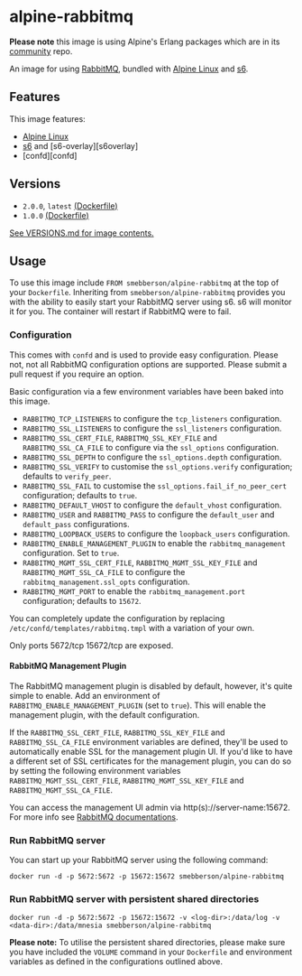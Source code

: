 # alpine-rabbitmq

__Please note__ this image is using Alpine's Erlang packages which are in its [community](https://pkgs.alpinelinux.org/packages?name=%25erlang%25&repo=community&arch=x86_64&maintainer=all) repo.

An image for using [RabbitMQ][RabbitMQ], bundled with [Alpine Linux][alpinelinux] and [s6][s6].

## Features

This image features:

- [Alpine Linux][alpinelinux]
- [s6][s6] and [s6-overlay][s6overlay]
- [confd][confd]

## Versions

- `2.0.0`, `latest` [(Dockerfile)](https://github.com/smebberson/docker-alpine/tree/alpine-rabbitmq-v2.0.0/alpine-rabbitmq)
- `1.0.0` [(Dockerfile)](https://github.com/smebberson/docker-alpine/tree/alpine-rabbitmq-v2.0.0/alpine-rabbitmq)

[See VERSIONS.md for image contents.](https://github.com/smebberson/docker-alpine/blob/master/alpine-rabbitmq/VERSIONS.md)

## Usage

To use this image include `FROM smebberson/alpine-rabbitmq` at the top of your `Dockerfile`. Inheriting from `smebberson/alpine-rabbitmq` provides you with the ability to easily start your RabbitMQ server using s6. s6 will monitor it for you. The container will restart if RabbitMQ were to fail.

### Configuration

This comes with `confd` and is used to provide easy configuration. Please not, not all RabbitMQ configuration options are supported. Please submit a pull request if you require an option.

Basic configuration via a few environment variables have been baked into this image.

- `RABBITMQ_TCP_LISTENERS` to configure the `tcp_listeners` configuration.
- `RABBITMQ_SSL_LISTENERS` to configure the `ssl_listeners` configuration.
- `RABBITMQ_SSL_CERT_FILE`, `RABBITMQ_SSL_KEY_FILE` and `RABBITMQ_SSL_CA_FILE` to configure via the `ssl_options` configuration.
- `RABBITMQ_SSL_DEPTH` to configure the `ssl_options.depth` configuration.
- `RABBITMQ_SSL_VERIFY` to customise the `ssl_options.verify` configuration; defaults to `verify_peer`.
- `RABBITMQ_SSL_FAIL` to customise the `ssl_options.fail_if_no_peer_cert` configuration; defaults to `true`.
- `RABBITMQ_DEFAULT_VHOST` to configure the `default_vhost` configuration.
- `RABBITMQ_USER` and `RABBITMQ_PASS` to configure the `default_user` and `default_pass` configurations.
- `RABBITMQ_LOOPBACK_USERS` to configure the `loopback_users` configuration.
- `RABBITMQ_ENABLE_MANAGEMENT_PLUGIN` to enable the `rabbitmq_management` configuration. Set to `true`.
- `RABBITMQ_MGMT_SSL_CERT_FILE`, `RABBITMQ_MGMT_SSL_KEY_FILE` and `RABBITMQ_MGMT_SSL_CA_FILE` to configure the `rabbitmq_management.ssl_opts` configuration.
- `RABBITMQ_MGMT_PORT` to enable the `rabbitmq_management.port` configuration; defaults to `15672`.

You can completely update the configuration by replacing `/etc/confd/templates/rabbitmq.tmpl` with a variation of your own.

Only ports 5672/tcp 15672/tcp are exposed.

#### RabbitMQ Management Plugin

The RabbitMQ management plugin is disabled by default, however, it's quite simple to enable. Add an environment of `RABBITMQ_ENABLE_MANAGEMENT_PLUGIN` (set to `true`). This will enable the management plugin, with the default configuration.

If the `RABBITMQ_SSL_CERT_FILE`, `RABBITMQ_SSL_KEY_FILE` and `RABBITMQ_SSL_CA_FILE` environment variables are defined, they'll be used to automatically enable SSL for the management plugin UI. If you'd like to have a different set of SSL certificates for the management plugin, you can do so by setting the following environment variables `RABBITMQ_MGMT_SSL_CERT_FILE`, `RABBITMQ_MGMT_SSL_KEY_FILE` and `RABBITMQ_MGMT_SSL_CA_FILE`.

You can access the management UI admin via http(s)://server-name:15672. For more info see [RabbitMQ documentations][RabbitMQManagement].

### Run RabbitMQ server

You can start up your RabbitMQ server using the following command:

```
docker run -d -p 5672:5672 -p 15672:15672 smebberson/alpine-rabbitmq
```

### Run RabbitMQ server with persistent shared directories

```
docker run -d -p 5672:5672 -p 15672:15672 -v <log-dir>:/data/log -v <data-dir>:/data/mnesia smebberson/alpine-rabbitmq
```

**Please note:** To utilise the persistent shared directories, please make sure you have included the `VOLUME` command in your `Dockerfile` and environment variables as defined in the configurations outlined above.


[s6]: http://www.skarnet.org/software/s6
[alpinelinux]: http://www.alpinelinux.org/about
[RabbitMQ]: https://www.rabbitmq.com
[RabbitMQManagement]: https://www.rabbitmq.com/management.html
[RabbitMQConfig]: https://www.rabbitmq.com/configure.html
